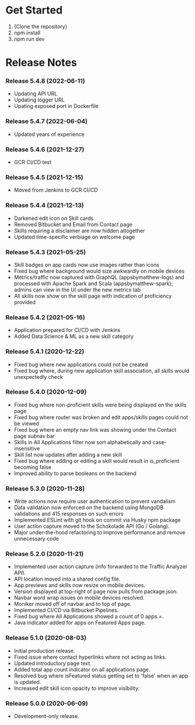 # Get Started

1. (Clone the repository) 
2. npm install
3. npm run dev

# Release Notes

### Release 5.4.8 (2022-06-11)

- Updating API URL
- Updating logger URL
- Upating exposed port in Dockerfile

### Release 5.4.7 (2022-06-04)

- Updated years of experience

### Release 5.4.6 (2021-12-27)

- GCR CI/CD test

### Release 5.4.5 (2021-12-15)

- Moved from Jenkins to GCR CI/CD

### Release 5.4.4 (2021-12-13)

- Darkened edit icon on Skill cards
- Removed Bitbucket and Email from Contact page
- Skills requiring a disclaimer are now hidden altogether
- Updated time-specific verbiage on welcome page

### Release 5.4.3 (2021-05-25)

- Skill badges on app cards now use images rather than icons
- Fixed bug where background would size awkwardly on mobile devices
- Metrics/traffic now captured with GraphQL (appsbymatthew-logs) and processed with Apache Spark and Scala (appsbymatthew-spark); admins can view in the UI under the new metrics tab
- All skills now show on the skill page with indication of proficiency provided

### Release 5.4.2 (2021-05-16)

- Application prepared for CI/CD with Jenkins
- Added Data Science & ML as a new skill category

### Release 5.4.1 (2020-12-22)

- Fixed bug where new applications could not be created
- Fixed bug where, during new application skill association, all skills would unexpectedly check

### Release 5.4.0 (2020-12-09)

- Fixed bug where non-proficient skills were being displayed on the skills page
- Fixed bug where router was broken and edit apps/skills pages could not be viewed
- Fixed bug where an empty nav link was showing under the Contact page subnav bar
- Skills in All Applications filter now sort alphabetically and case-insensitive
- Skill list now updates after adding a new skill
- Fixed bug where adding or editing a skill would result in is_proficient becoming false
- Improved ability to parse booleans on the backend

### Release 5.3.0 (2020-11-28)

- Write actions now require user authentication to prevent vandalism
- Data validation now enforced on the backend using MongoDB validations and 415 responses on such errors
- Implemented ESLint with git hook on commit via Husky npm package
- User action capture moved to the Schokolade API (Go / Golang).
- Major under-the-hood refactoring to improve performance and remove unnecessary code

### Release 5.2.0 (2020-11-21)

- Implemented user action capture (info forwarded to the Traffic Analyzer API).
- API location moved into a shared config file.
- App previews and skills now resize on mobile devices.
- Version displayed at top-right of page now pulls from package.json.
- Navbar word wrap issues on mobile devices resolved.
- Moniker moved off of navbar and to top of page.
- Implemented CI/CD via Bitbucket Pipelines.
- Fixed bug where All Applications showed a count of 0 apps.=.
- Java indicator added for apps on Featured Apps page.

### Release 5.1.0 (2020-08-03)

- Initial production release.
- Fixed issue where contact hyperlinks where not acting as links.
- Updated introductory page text.
- Added total app count indicator on all applications page.
- Resolved bug where isFeatured status getting set to 'false' when an app is updated.
- Increased edit skill icon opacity to improve visibility.

### Release 5.0.0 (2020-06-09)

- Development-only release.
